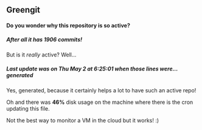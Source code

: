 ## Greengit

#### Do you wonder why this repository is so active?

##### After all it has 1906 commits!

But is it *really* active? Well...

##### Last update was on Thu May 2 at 6:25:01 when those lines were... generated

Yes, generated, because it certainly helps a lot to have such an active repo!

Oh and there was **46%** disk usage on the machine
where there is the cron updating this file.

Not the best way to monitor a VM in the cloud but it works! :)
